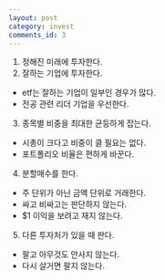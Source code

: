 ```yaml
---
layout: post
category: invest
comments_id: 3
---
```


1. 정해진 미래에 투자한다.
2. 잘하는 기업에 투자한다.
  * etf는 잘하는 기업이 일부인 경우가 많다.
  * 전공 관련 리더 기업을 우선한다.
3. 종목별 비중을 최대한 균등하게 잡는다.
  * 시총이 크다고 비중이 클 필요는 없다.
  * 포트폴리오 비율은 편하게 바꾼다.
4. 분할매수를 한다.
  * 주 단위가 아닌 금액 단위로 거래한다.
  * 싸고 비싸고는 판단하지 않는다.
  * $1 이익을 보려고 재지 않는다.
5. 다른 투자처가 있을 때 판다.
  * 팔고 아무것도 안사지 않는다.
  * 다시 살거면 팔지 않는다.
